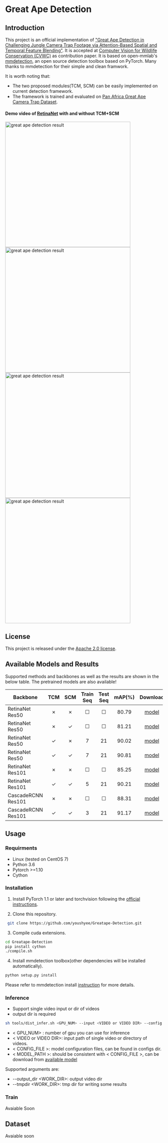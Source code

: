 
# Great Ape Detection

## Introduction

This project is an official implementation of ["Great Ape Detection in Challenging Jungle Camera Trap Footage via Attention-Based Spatial and Temporal Feature Blending"](https://arxiv.org/abs/1908.11240). It is accepted at [Computer Vision for Wildlife Conservation (CVWC)](https://cvwc2019.github.io/index.html#body-home) as contribution paper. It is based on open-mmlab's [mmdetection](https://github.com/open-mmlab/mmdetection), an open source detection toolbox based on PyTorch. Many thanks to mmdetection for their simple and clean framwork.

It is worth noting that:
* The two proposed modules(TCM, SCM) can be easily implemented on current detection framework.
* The framework is trained and evaluated on [Pan Africa Great Ape Camera Trap Dataset](#dataset).


#### Demo video of [RetinaNet](https://arxiv.org/abs/1708.02002) with and without TCM+SCM
<img src="demos/1uy.gif" alt="great ape detection result" width="400"/> <img src="demos/2mi.gif" alt="great ape detection result" width="400"/>
<img src="demos/6kk.gif" alt="great ape detection result" width="400"/> <img src="demos/ats.gif" alt="great ape detection result" width="400"/>


## License

This project is released under the [Apache 2.0 license](LICENSE).


## Available Models and Results

Supported methods and backbones as well as the results are shown in the below table.
The pretrained models are also available!

| Backbone           | TCM      | SCM      | Train Seq| Test Seq | mAP(%)   | Download |
|--------------------|:--------:|:--------:|:--------:|:--------:|:--------:|:--------:|
| RetinaNet Res50    | ✗        | ✗        | ☐        | ☐        | 80.79    |[model](https://uob-my.sharepoint.com/:u:/g/personal/rn18510_bristol_ac_uk/EYb8ILbE-c5BiItnQWV6oMUBN9bmN2Fp3lD42TtFMjxNDg?e=mkWtJM)|
| RetinaNet Res50    | ✗        | ✓        | ☐        | ☐        | 81.21    |[model](https://uob-my.sharepoint.com/:u:/g/personal/rn18510_bristol_ac_uk/ERlE78zJu-dPpZmk_eXmB6wB-Pd8_VhXizN_x5I6X9YviA?e=B5GBzk)|
| RetinaNet Res50    | ✓        | ✗        | 7        | 21       | 90.02    |[model](https://uob-my.sharepoint.com/:u:/g/personal/rn18510_bristol_ac_uk/ET7DQn5RLQRNnRplJD7YtUUBXrMgsSl6NeR-8nXOVuK9HQ?e=B06F5b)|
| RetinaNet Res50    | ✓        | ✓        | 7        | 21       | 90.81    |[model](https://uob-my.sharepoint.com/:u:/g/personal/rn18510_bristol_ac_uk/EX-Lg7LXj5xJsXltYA55_CoBVJKI8ryjnyA0kbqmvtL6nQ?e=wIaeNJ)|
| RetinaNet Res101   | ✗        | ✗        | ☐        | ☐        | 85.25    |[model](https://uob-my.sharepoint.com/:u:/g/personal/rn18510_bristol_ac_uk/EdBpLO8fv_pFvHd-wJyTxV4BCuOO_6XZTV2VGdJIFORLgg?e=fKFI60)|
| RetinaNet Res101   | ✓        | ✓        | 5        | 21       | 90.21    |[model](https://uob-my.sharepoint.com/:u:/g/personal/rn18510_bristol_ac_uk/Edf0IiRhgntAruXwPAgXLnoBkO8AWjOLROkb1cp6k9JR8g?e=qGzvHv)|
| CascadeRCNN Res101 | ✗        | ✗        | ☐        | ☐        | 88.31    |[model](https://uob-my.sharepoint.com/:u:/g/personal/rn18510_bristol_ac_uk/EdYP5NKykIBFsQeKnhReB-8B-ZbnEWWkcvXel_L400CrQA?e=bq9TeM)|
| CascadeRCNN Res101 | ✓        | ✓        | 3        | 21       | 91.17    |[model](https://uob-my.sharepoint.com/:u:/g/personal/rn18510_bristol_ac_uk/Ed1OUKcbd31LvHCwYK17V10BFOMSK5-kf6YubZaw5iH-zg?e=ZF0q2J)|


## Usage

### Requirments

- Linux (tested on CentOS 7)
- Python 3.6
- Pytorch >=1.10
- Cython

### Installation

1. Install PyTorch 1.1 or later and torchvision following the [official instructions](https://pytorch.org/).

2. Clone this repository.

```bash
 git clone https://github.com/youshyee/Greatape-Detection.git
```

3. Compile cuda extensions.

```bash
cd Greatape-Detection
pip install cython
./compile.sh
```

4. Install mmdetection toolbox(other dependencies will be installed automatically).

```bash
python setup.py install 

```

Please refer to mmdetection install [instruction](https://github.com/open-mmlab/mmdetection/blob/master/INSTALL.md) for more details.


### Inference

- Support single video input or dir of videos
- output dir is required

```bash
sh tools/dist_infer.sh <GPU_NUM> --input <VIDEO or VIDEO DIR> --config <CONFIG_FILE> --checkpoint <MODEL_PATH> [optinal arguments]

```

- < GPU_NUM> : number of gpu you can use for inference
- < VIDEO or VIDEO DIR>: input path of single video or directory of videos.
- < CONFIG_FILE >: model configuration files, can be found in configs dir.
- < MODEL_PATH >: should be consistent with < CONFIG_FILE >, can be download from [available model](#available-models-and-results)

Supported arguments are:

- --output_dir <WORK_DIR>: output video dir
- --tmpdir <WORK_DIR>: tmp dir for writing some results

### Train
Avaiable Soon

## Dataset
Avaiable soon
